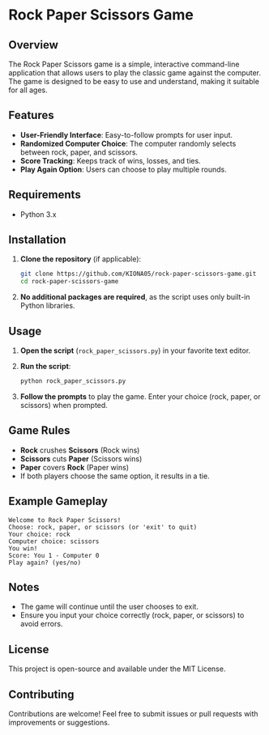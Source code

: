 # Rock Paper Scissors Game

## Overview

The Rock Paper Scissors game is a simple, interactive command-line application that allows users to play the classic game against the computer. The game is designed to be easy to use and understand, making it suitable for all ages.

## Features

- **User-Friendly Interface**: Easy-to-follow prompts for user input.
- **Randomized Computer Choice**: The computer randomly selects between rock, paper, and scissors.
- **Score Tracking**: Keeps track of wins, losses, and ties.
- **Play Again Option**: Users can choose to play multiple rounds.

## Requirements

- Python 3.x

## Installation

1. **Clone the repository** (if applicable):
   ```bash
   git clone https://github.com/KIONA05/rock-paper-scissors-game.git
   cd rock-paper-scissors-game
   ```

2. **No additional packages are required**, as the script uses only built-in Python libraries.

## Usage

1. **Open the script** (`rock_paper_scissors.py`) in your favorite text editor.
2. **Run the script**:
   ```bash
   python rock_paper_scissors.py
   ```

3. **Follow the prompts** to play the game. Enter your choice (rock, paper, or scissors) when prompted.

## Game Rules

- **Rock** crushes **Scissors** (Rock wins)
- **Scissors** cuts **Paper** (Scissors wins)
- **Paper** covers **Rock** (Paper wins)
- If both players choose the same option, it results in a tie.

## Example Gameplay

```
Welcome to Rock Paper Scissors!
Choose: rock, paper, or scissors (or 'exit' to quit)
Your choice: rock
Computer choice: scissors
You win!
Score: You 1 - Computer 0
Play again? (yes/no)
```

## Notes

- The game will continue until the user chooses to exit.
- Ensure you input your choice correctly (rock, paper, or scissors) to avoid errors.

## License

This project is open-source and available under the MIT License.

## Contributing

Contributions are welcome! Feel free to submit issues or pull requests with improvements or suggestions.
